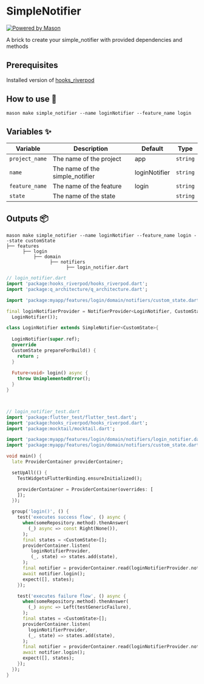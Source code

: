 # SimpleNotifier

[![Powered by Mason](https://img.shields.io/endpoint?url=https%3A%2F%2Ftinyurl.com%2Fmason-badge)](https://github.com/felangel/mason)

A brick to create your simple_notifier with provided dependencies and methods

## Prerequisites

Installed version of [hooks_riverpod](https://pub.dev/packages/hooks_riverpod)

## How to use 🚀

```
mason make simple_notifier --name loginNotifier --feature_name login
```

## Variables ✨

| Variable       | Description                     | Default       | Type     |
| -------------- | ------------------------------- | ------------- | -------- |
| `project_name` | The name of the project         | app           | `string` |
| `name`         | The name of the simple_notifier | loginNotifier | `string` |
| `feature_name` | The name of the feature         | login         | `string` |
| `state`        | The name of the state           |               | `string` |

## Outputs 📦

```
mason make simple_notifier --name loginNotifier --feature_name login --state customState
├── features
      ├── login
          ├── domain
                ├── notifiers
                      ├── login_notifier.dart
```

```dart
// login_notifier.dart
import 'package:hooks_riverpod/hooks_riverpod.dart';
import 'package:q_architecture/q_architecture.dart';

import 'package:myapp/features/login/domain/notifiers/custom_state.dart';

final loginNotifierProvider = NotifierProvider<LoginNotifier, CustomState>(() => 
  LoginNotifier());

class LoginNotifier extends SimpleNotifier<CustomState>{
  
  LoginNotifier(super.ref);
  @override
  CustomState prepareForBuild() {
    return ;
  }
  
  Future<void> login() async {
    throw UnimplementedError();
  }
}



// login_notifier_test.dart
import 'package:flutter_test/flutter_test.dart';
import 'package:hooks_riverpod/hooks_riverpod.dart';
import 'package:mocktail/mocktail.dart';

import 'package:myapp/features/login/domain/notifiers/login_notifier.dart';
import 'package:myapp/features/login/domain/notifiers/custom_state.dart';

void main() {
  late ProviderContainer providerContainer;

  setUpAll(() {
    TestWidgetsFlutterBinding.ensureInitialized();

    providerContainer = ProviderContainer(overrides: [
    ]);
  });

  group('login()', () {
    test('executes success flow', () async {
      when(someRepository.method).thenAnswer(
        (_) async => const Right(None()),
      );
      final states = <CustomState>[];
      providerContainer.listen(
         loginNotifierProvider,
         (_, state) => states.add(state),
      );
      final notifier = providerContainer.read(loginNotifierProvider.notifier);
      await notifier.login();
      expect([], states);
    });

    test('executes failure flow', () async {
      when(someRepository.method).thenAnswer(
        (_) async => Left(testGenericFailure),
      );
      final states = <CustomState>[];
      providerContainer.listen(
        loginNotifierProvider,
        (_, state) => states.add(state),
      );
      final notifier = providerContainer.read(loginNotifierProvider.notifier);
      await notifier.login();
      expect([], states);
    });
  });
}
```
